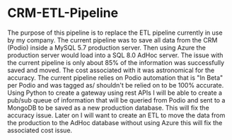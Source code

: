 # CRM-ETL-Pipeline
The purpose of this pipeline is to replace the ETL pipeline currently in use by my company.  The current pipeline was to save all data from the CRM (Podio) inside a MySQL 5.7 production server.  Then using Azure  the production server would load into a SQL 8.0 AdHoc server.
The issue with the current pipeline is only about 85% of the information was successfully saved and moved.  The cost associated with it was astronomical for the accuracy.  The current pipeline relies on Podio automation that is "In Beta" per Podio and was tagged as/
shouldn't be relied on to be 100% accurate.  Using Python to create a gateway using rest APIs I will be able to create a pub/sub queue of information that will be queried from Podio and sent to a MongoDB to be saved as a new production database.  This will fix the accuracy issue.
Later on I will want to create an ETL to move the data from the production to the AdHoc database without using Azure this will fix the associated cost issue.

